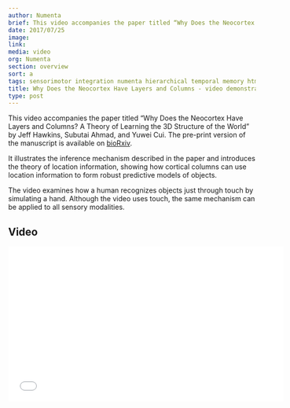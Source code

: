 ```yaml
---
author: Numenta
brief: This video accompanies the paper titled “Why Does the Neocortex Have Layers and Columns? A Theory of Learning the 3D Structure of the World” by Jeff Hawkins, Subutai Ahmad, and Yuwei Cui.
date: 2017/07/25
image:
link:
media: video
org: Numenta
section: overview
sort: a
tags: sensorimotor integration numenta hierarchical temporal memory htm technology nupic
title: Why Does the Neocortex Have Layers and Columns - video demonstration
type: post
---
```


This video accompanies the paper titled “Why Does the Neocortex Have Layers and Columns? A Theory of Learning the 3D Structure of the World” by Jeff Hawkins, Subutai Ahmad, and Yuwei Cui. The pre-print version of the manuscript is available on [bioRxiv](http://www.biorxiv.org/content/early/2017/07/12/162263).

It illustrates the inference mechanism described in the paper and introduces the theory of location information, showing how cortical columns can use location information to form robust predictive models of objects.

The video examines how a human recognizes objects just through touch by simulating a hand. Although the video uses touch, the same mechanism can be applied to all sensory modalities.

## Video

<div class="video-container media-border">
  <iframe width="560" height="315" src="//www.youtube.com/embed/fhnMUc36opI" frameborder="0" allowfullscreen></iframe>
</div>

